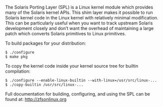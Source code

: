 The Solaris Porting Layer (SPL) is a Linux kernel module which provides
many of the Solaris kernel APIs.  This shim layer makes it possible to
run Solaris kernel code in the Linux kernel with relatively minimal
modification.  This can be particularly useful when you want to track
upstream Solaris development closely and don’t want the overhead of
maintaining a large patch which converts Solaris primitives to Linux
primitives.

To build packages for your distribution:

    $ ./configure
    $ make pkg

To copy the kernel code inside your kernel source tree for builtin
compilation:

    $ ./configure --enable-linux-builtin --with-linux=/usr/src/linux-...
    $ ./copy-builtin /usr/src/linux-...

Full documentation for building, configuring, and using the SPL can
be found at: <http://zfsonlinux.org>
